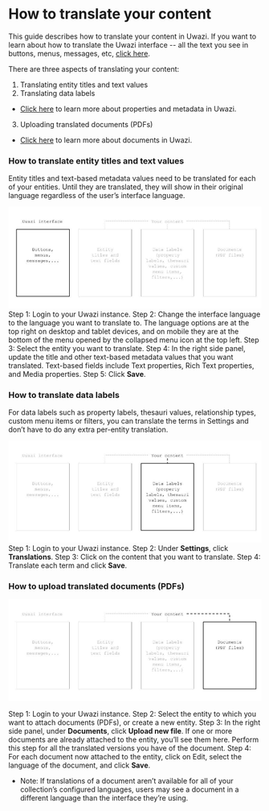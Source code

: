 # How to translate your content

This guide describes how to translate your content in Uwazi. If you want to learn about how to translate the Uwazi interface -- all the text you see in buttons, menus, messages, etc, [click here](https://uwazi.readthedocs.io/en/initial-setup/admin-docs/how-to-translate-the-Uwazi-interface.html).

There are three aspects of translating your content:
1.  Translating entity titles and text values
2.  Translating data labels
-   [Click here](https://uwazi.readthedocs.io/en/initial-setup/admin-docs/how-to-create-templates-and-add-properties.html) to learn more about properties and metadata in Uwazi.
3.  Uploading translated documents (PDFs)
-   [Click here](https://uwazi.readthedocs.io/en/initial-setup/admin-docs/how-to-upload-and-publish-documents.html) to learn more about documents in Uwazi.

### How to translate entity titles and text values

Entity titles and text-based metadata values need to be translated for each of your entities. Until they are translated, they will show in their original language regardless of the user’s interface language.

![](images/image_91.jpg)
Step 1: Login to your Uwazi instance.
Step 2: Change the interface language to the language you want to translate to. The language options are at the top right on desktop and tablet devices, and on mobile they are at the bottom of the menu opened by the collapsed menu icon at the top left.
Step 3: Select the entity you want to translate.
Step 4: In the right side panel, update the title and other text-based metadata values that you want translated. Text-based fields include Text properties, Rich Text properties, and Media properties.
Step 5: Click **Save**.

### How to translate data labels

For data labels such as property labels, thesauri values, relationship types, custom menu items or filters, you can translate the terms in Settings and don’t have to do any extra per-entity translation.

![](images/image_95.jpg)
Step 1: Login to your Uwazi instance.
Step 2: Under **Settings**, click **Translations**.
Step 3: Click on the content that you want to translate.
Step 4: Translate each term and click **Save**.

### How to upload translated documents (PDFs)

![](images/image_96.jpg)

Step 1: Login to your Uwazi instance.
Step 2: Select the entity to which you want to attach documents (PDFs), or create a new entity.
Step 3: In the right side panel, under **Documents**, click **Upload new file**. If one or more documents are already attached to the entity, you’ll see them here. Perform this step for all the translated versions you have of the document.
Step 4: For each document now attached to the entity, click on Edit, select the language of the document, and click **Save**.
-   Note: If translations of a document aren’t available for all of your collection’s configured languages, users may see a document in a different language than the interface they’re using.

